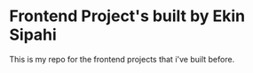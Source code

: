 # Frontend Project's built by Ekin Sipahi
This is my repo for the frontend projects that i've built before.
